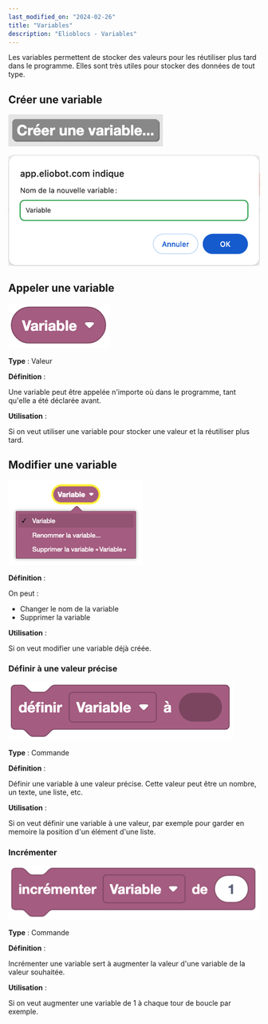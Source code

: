 ```yaml
---
last_modified_on: "2024-02-26"
title: "Variables"
description: "Elioblocs - Variables"
---
```


Les variables permettent de stocker des valeurs pour les réutiliser plus tard dans le programme. Elles sont très utiles pour stocker des données de tout type.

## Créer une variable

![Variable creation](../../../static/img/elioblocs/blocs/variables/creer-variable.png)

![Setting variable name](../../../static/img/elioblocs/blocs/variables/nom-variable.png)


## Appeler une variable

![Using a variable](../../../static/img/elioblocs/blocs/variables/appel-variable.png)

**Type** : Valeur

**Définition** :

Une variable peut être appelée n'importe où dans le programme, tant qu'elle a été déclarée avant.

**Utilisation** :

Si on veut utiliser une variable pour stocker une valeur et la réutiliser plus tard.

## Modifier une variable

![Variable settings](../../../static/img/elioblocs/blocs/variables/change-variable.png)

**Définition** :

On peut :
- Changer le nom de la variable
- Supprimer la variable

**Utilisation** :

Si on veut modifier une variable déjà créée.

### Définir à une valeur précise

![Set variable to specific value](../../../static/img/elioblocs/blocs/variables/definir-variable.png)

**Type** : Commande

**Définition** :

Définir une variable à une valeur précise. Cette valeur peut être un nombre, un texte, une liste, etc.

**Utilisation** :

Si on veut définir une variable à une valeur, par exemple pour garder en memoire la position d'un élément d'une liste.

### Incrémenter

![Increment variable](../../../static/img/elioblocs/blocs/variables/incrementer-variable.png)

**Type** : Commande

**Définition** :

Incrémenter une variable sert à augmenter la valeur d'une variable de la valeur souhaitée.

**Utilisation** :

Si on veut augmenter une variable de 1 à chaque tour de boucle par exemple.


